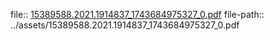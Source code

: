 file:: [15389588.2021.1914837_1743684975327_0.pdf](../assets/15389588.2021.1914837_1743684975327_0.pdf)
file-path:: ../assets/15389588.2021.1914837_1743684975327_0.pdf
